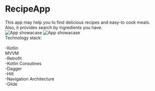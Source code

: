 # RecipeApp
This app may help you to find delicious recipes and easy-to cook meals. Also, it provides search by ingredients you have. 
<br>
![App showacase](C:\Users\koshl\OneDrive\Изображения\mock1.png)
![App showacase](C:\Users\koshl\OneDrive\Изображения\mock2.png)
<br>
Technology stack:
<br>
<br>
-Kotlin
<br>
MVVM
<br>
-Retrofit
<br>
-Kotlin Coroutines
<br>
-Dagger
<br>
-Hilt
<br>
-Navigation Architecture
<br>
-Glide
